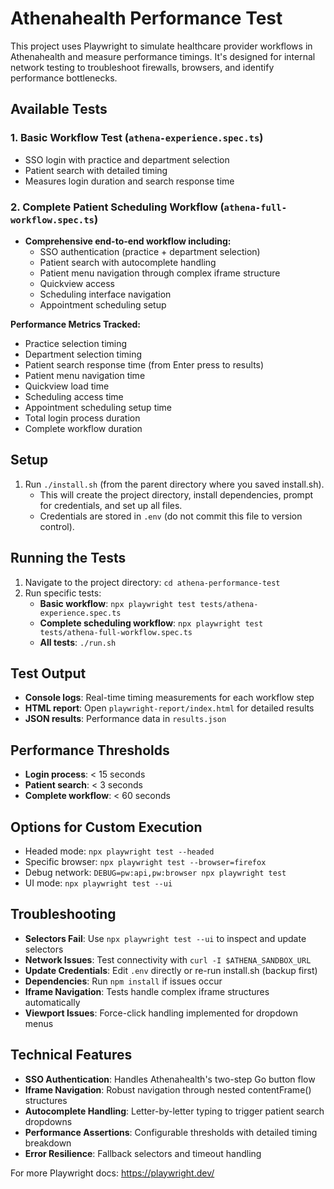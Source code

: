 # Athenahealth Performance Test

This project uses Playwright to simulate healthcare provider workflows in Athenahealth and measure performance timings. It's designed for internal network testing to troubleshoot firewalls, browsers, and identify performance bottlenecks.

## Available Tests

### 1. Basic Workflow Test (`athena-experience.spec.ts`)
- SSO login with practice and department selection
- Patient search with detailed timing
- Measures login duration and search response time

### 2. Complete Patient Scheduling Workflow (`athena-full-workflow.spec.ts`)
- **Comprehensive end-to-end workflow including:**
  - SSO authentication (practice + department selection)
  - Patient search with autocomplete handling
  - Patient menu navigation through complex iframe structure
  - Quickview access
  - Scheduling interface navigation
  - Appointment scheduling setup

**Performance Metrics Tracked:**
- Practice selection timing
- Department selection timing
- Patient search response time (from Enter press to results)
- Patient menu navigation time
- Quickview load time
- Scheduling access time
- Appointment scheduling setup time
- Total login process duration
- Complete workflow duration

## Setup
1. Run `./install.sh` (from the parent directory where you saved install.sh).
   - This will create the project directory, install dependencies, prompt for credentials, and set up all files.
   - Credentials are stored in `.env` (do not commit this file to version control).

## Running the Tests
1. Navigate to the project directory: `cd athena-performance-test`
2. Run specific tests:
   - **Basic workflow**: `npx playwright test tests/athena-experience.spec.ts`
   - **Complete scheduling workflow**: `npx playwright test tests/athena-full-workflow.spec.ts`
   - **All tests**: `./run.sh`

## Test Output
- **Console logs**: Real-time timing measurements for each workflow step
- **HTML report**: Open `playwright-report/index.html` for detailed results
- **JSON results**: Performance data in `results.json`

## Performance Thresholds
- **Login process**: < 15 seconds
- **Patient search**: < 3 seconds
- **Complete workflow**: < 60 seconds

## Options for Custom Execution
- Headed mode: `npx playwright test --headed`
- Specific browser: `npx playwright test --browser=firefox`
- Debug network: `DEBUG=pw:api,pw:browser npx playwright test`
- UI mode: `npx playwright test --ui`

## Troubleshooting
- **Selectors Fail**: Use `npx playwright test --ui` to inspect and update selectors
- **Network Issues**: Test connectivity with `curl -I $ATHENA_SANDBOX_URL`
- **Update Credentials**: Edit `.env` directly or re-run install.sh (backup first)
- **Dependencies**: Run `npm install` if issues occur
- **Iframe Navigation**: Tests handle complex iframe structures automatically
- **Viewport Issues**: Force-click handling implemented for dropdown menus

## Technical Features
- **SSO Authentication**: Handles Athenahealth's two-step Go button flow
- **Iframe Navigation**: Robust navigation through nested contentFrame() structures
- **Autocomplete Handling**: Letter-by-letter typing to trigger patient search dropdowns
- **Performance Assertions**: Configurable thresholds with detailed timing breakdown
- **Error Resilience**: Fallback selectors and timeout handling

For more Playwright docs: https://playwright.dev/
